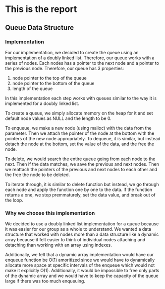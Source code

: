 # This is the report #

## Queue Data Structure ## 

### Implementation ### 
For our implementation, we decided to create the queue using an implementation of a doubly linked list. 
Therefore, our queue works with a series of nodes. Each nodes has a pointer to the next node and a pointer to the previous node. 
Therefore, our queue has 3 properties: 
1. node pointer to the top of the queue
2. node pointer to the bottom of the queue 
3. length of the queue 

In this implementation each step works with queues similar to the way it is implemented for a doubly linked list. 

To create a queue, we simply allocate memory on the heap for it and set default node values as NULL and the length to be 0. 

To enqueue, we make a new node (using malloc) with the data from the parameter. Then we attach the pointer of the node at the bottom with the pointers of the new node appropriately. To dequeue, it is similar, but instead detach the node at the bottom, set the value of the data, and the free the node. 

To delete, we would search the entire queue going from each node to the next. Then if the data matches, we save the previous and next nodes. 
Then we reattach the pointers of the previous and next nodes to each other and the free the node to be deleted. 

To iterate through, it is similar to delete function but instead, we go through each node and apply the function one by one to the data. If the function returns a one, we stop premmaturely, set the data value, and break out of the loop. 

### Why we choose this implementation ### 
We decided to use a doubly linked list implementation for a queue because it was easier for our group as a whole to understand. We wanted a data structure that worked with nodes more than a data structure like a dynamic array because it felt easier to think of individual nodes attaching and detaching than working with an array using indexes. 

Additionally, we felt that a dynamic array implementation would have our enqueue function be O(1) amoritized since we would have to dynamically allocate more space at specific intervals of the enqueue which would not make it explicitly O(1). Additionally, it would be impossible to free only parts of the dynamic array and we would have to keep the capacity of the queue large if there was too much enqueuing. 